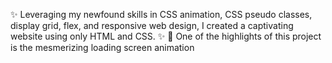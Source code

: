 ✨ Leveraging my newfound skills in CSS animation, CSS pseudo classes, display grid, flex, and responsive web design, I created a captivating website using only HTML and CSS. ✨ 🌟 One of the highlights of this project is the mesmerizing loading screen animation
